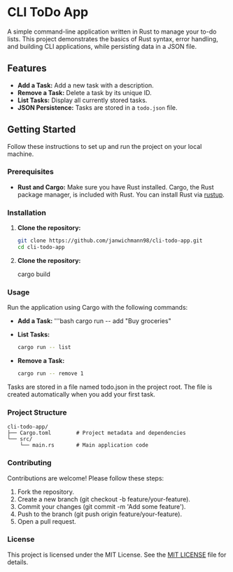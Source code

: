 # CLI ToDo App

A simple command-line application written in Rust to manage your to-do lists. This project demonstrates the basics of Rust syntax, error handling, and building CLI applications, while persisting data in a JSON file.

## Features

- **Add a Task:** Add a new task with a description.
- **Remove a Task:** Delete a task by its unique ID.
- **List Tasks:** Display all currently stored tasks.
- **JSON Persistence:** Tasks are stored in a `todo.json` file.

## Getting Started

Follow these instructions to set up and run the project on your local machine.

### Prerequisites

- **Rust and Cargo:** Make sure you have Rust installed. Cargo, the Rust package manager, is included with Rust. You can install Rust via [rustup](https://rustup.rs/).

### Installation

1. **Clone the repository:**

   ```bash
   git clone https://github.com/janwichmann98/cli-todo-app.git
   cd cli-todo-app

2. **Clone the repository:**

   cargo build

### Usage
Run the application using Cargo with the following commands:

- **Add a Task:**
  '''bash
  cargo run -- add "Buy groceries"
  
- **List Tasks:**
  ```Bash
  cargo run -- list
  
- **Remove a Task:**
  ```Bash
  cargo run -- remove 1

Tasks are stored in a file named todo.json in the project root. The file is created automatically when you add your first task.

### Project Structure
```
cli-todo-app/
├── Cargo.toml        # Project metadata and dependencies
└── src/
    └── main.rs       # Main application code
```

### Contributing
Contributions are welcome! Please follow these steps:

1. Fork the repository.
2. Create a new branch (git checkout -b feature/your-feature).
3. Commit your changes (git commit -m 'Add some feature').
4. Push to the branch (git push origin feature/your-feature).
5. Open a pull request.

### License
This project is licensed under the MIT License. See the [MIT LICENSE](LICENSE) file for details.
